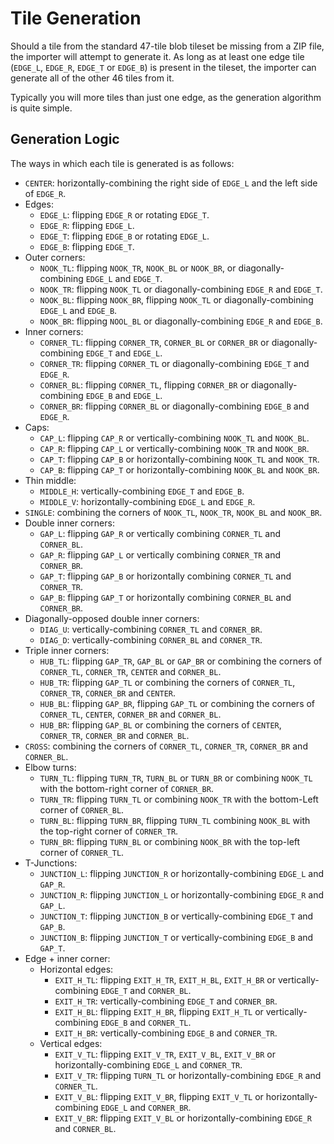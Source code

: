 # Tile Generation
Should a tile from the standard 47-tile blob tileset be missing from a ZIP file, the importer will attempt to generate it. As long as at least one edge tile (`EDGE_L`, `EDGE_R`, `EDGE_T` or `EDGE_B`) is present in the tileset, the importer can generate all of the other 46 tiles from it.

Typically you will more tiles than just one edge, as the generation algorithm is quite simple.

## Generation Logic
The ways in which each tile is generated is as follows:
- `CENTER`: horizontally-combining the right side of `EDGE_L` and the left side of `EDGE_R`.
- Edges:
  - `EDGE_L`: flipping `EDGE_R` or rotating `EDGE_T`.
  - `EDGE_R`: flipping `EDGE_L`.
  - `EDGE_T`: flipping `EDGE_B` or rotating `EDGE_L`.
  - `EDGE_B`: flipping `EDGE_T`.
- Outer corners:
  - `NOOK_TL`: flipping `NOOK_TR`, `NOOK_BL` or `NOOK_BR`, or diagonally-combining `EDGE_L` and `EDGE_T`.
  - `NOOK_TR`: flipping `NOOK_TL` or diagonally-combining `EDGE_R` and `EDGE_T`.
  - `NOOK_BL`: flipping `NOOK_BR`, flipping `NOOK_TL` or diagonally-combining `EDGE_L` and `EDGE_B`.
  - `NOOK_BR`: flipping `NOOL_BL` or diagonally-combining `EDGE_R` and `EDGE_B`.
- Inner corners:
  - `CORNER_TL`: flipping `CORNER_TR`, `CORNER_BL` or `CORNER_BR` or diagonally-combining `EDGE_T` and `EDGE_L`.
  - `CORNER_TR`: flipping `CORNER_TL` or diagonally-combining `EDGE_T` and `EDGE_R`.
  - `CORNER_BL`: flipping `CORNER_TL`, flipping `CORNER_BR` or diagonally-combining `EDGE_B` and `EDGE_L`.
  - `CORNER_BR`: flipping `CORNER_BL` or diagonally-combining `EDGE_B` and `EDGE_R`.
- Caps:
  - `CAP_L`: flipping `CAP_R` or vertically-combining `NOOK_TL` and `NOOK_BL`.
  - `CAP_R`: flipping `CAP_L` or vertically-combining `NOOK_TR` and `NOOK_BR`.
  - `CAP_T`: flipping `CAP_B` or horizontally-combining `NOOK_TL` and `NOOK_TR`.
  - `CAP_B`: flipping `CAP_T` or horizontally-combining `NOOK_BL` and `NOOK_BR`.
- Thin middle:
  - `MIDDLE_H`: vertically-combining `EDGE_T` and `EDGE_B`.
  - `MIDDLE_V`: horizontally-combining `EDGE_L` and `EDGE_R`.
- `SINGLE`: combining the corners of `NOOK_TL`, `NOOK_TR`, `NOOK_BL` and `NOOK_BR`.
- Double inner corners:
  - `GAP_L`: flipping `GAP_R` or vertically combining `CORNER_TL` and `CORNER_BL`.
  - `GAP_R`: flipping `GAP_L` or vertically combining `CORNER_TR` and `CORNER_BR`.
  - `GAP_T`: flipping `GAP_B` or horizontally combining `CORNER_TL` and `CORNER_TR`.
  - `GAP_B`: flipping `GAP_T` or horizontally combining `CORNER_BL` and `CORNER_BR`.
- Diagonally-opposed double inner corners:
  - `DIAG_U`: vertically-combining `CORNER_TL` and `CORNER_BR`.
  - `DIAG_D`: vertically-combining `CORNER_BL` and `CORNER_TR`.
- Triple inner corners:
  - `HUB_TL`: flipping `GAP_TR`, `GAP_BL` or `GAP_BR` or combining the corners of `CORNER_TL`, `CORNER_TR`, `CENTER` and `CORNER_BL`.
  - `HUB_TR`: flipping `GAP_TL` or combining the corners of `CORNER_TL`, `CORNER_TR`, `CORNER_BR` and `CENTER`.
  - `HUB_BL`: flipping `GAP_BR`, flipping `GAP_TL` or combining the corners of `CORNER_TL`, `CENTER`, `CORNER_BR` and `CORNER_BL`.
  - `HUB_BR`: flipping `GAP_BL` or combining the corners of `CENTER`, `CORNER_TR`, `CORNER_BR` and `CORNER_BL`.
- `CROSS`: combining the corners of `CORNER_TL`, `CORNER_TR`, `CORNER_BR` and `CORNER_BL`.
- Elbow turns:
  - `TURN_TL`: flipping `TURN_TR`, `TURN_BL` or `TURN_BR` or combining `NOOK_TL` with the bottom-right corner of `CORNER_BR`.
  - `TURN_TR`: flipping `TURN_TL` or combining `NOOK_TR` with the bottom-Left corner of `CORNER_BL`.
  - `TURN_BL`: flipping `TURN_BR`, flipping `TURN_TL` combining `NOOK_BL` with the top-right corner of `CORNER_TR`.
  - `TURN_BR`: flipping `TURN_BL` or combining `NOOK_BR` with the top-left corner of `CORNER_TL`.
- T-Junctions:
  - `JUNCTION_L`: flipping `JUNCTION_R` or horizontally-combining `EDGE_L` and `GAP_R`.
  - `JUNCTION_R`: flipping `JUNCTION_L` or horizontally-combining `EDGE_R` and `GAP_L`.
  - `JUNCTION_T`: flipping `JUNCTION_B` or vertically-combining `EDGE_T` and `GAP_B`.
  - `JUNCTION_B`: flipping `JUNCTION_T` or vertically-combining `EDGE_B` and `GAP_T`.
- Edge + inner corner:
  - Horizontal edges:
	- `EXIT_H_TL`: flipping `EXIT_H_TR`, `EXIT_H_BL`, `EXIT_H_BR` or vertically-combining `EDGE_T` and `CORNER_BL`.
	- `EXIT_H_TR`: vertically-combining `EDGE_T` and `CORNER_BR`.
	- `EXIT_H_BL`: flipping `EXIT_H_BR`, flipping `EXIT_H_TL` or vertically-combining `EDGE_B` and `CORNER_TL`.
	- `EXIT_H_BR`: vertically-combining `EDGE_B` and `CORNER_TR`.
  - Vertical edges:
	- `EXIT_V_TL`: flipping `EXIT_V_TR`, `EXIT_V_BL`, `EXIT_V_BR` or horizontally-combining `EDGE_L` and `CORNER_TR`.
	- `EXIT_V_TR`: flipping `TURN_TL` or horizontally-combining `EDGE_R` and `CORNER_TL`.
	- `EXIT_V_BL`: flipping `EXIT_V_BR`, flipping `EXIT_V_TL` or horizontally-combining `EDGE_L` and `CORNER_BR`.
	- `EXIT_V_BR`: flipping `EXIT_V_BL` or horizontally-combining `EDGE_R` and `CORNER_BL`.
